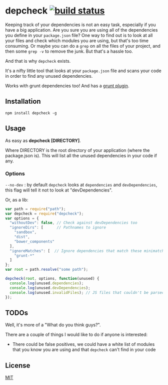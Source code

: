# depcheck [![build status](https://secure.travis-ci.org/rumpl/depcheck.png)](http://travis-ci.org/rumpl/depcheck)

Keeping track of your dependencies is not an easy task, especially if you have a big application.
Are you sure you are using all of the dependencies you define in your `package.json` file? One way to find out is to
look at all your files and check which modules you are using, but that's too time consuming. Or maybe you can do a
`grep` on all the files of your project, and then some `grep -v` to remove the junk. But that's a hassle too.

And that is why `depcheck` exists.

It's a nifty little tool that looks at your `package.json` file and scans your code in order to find any unused
dependencies.

Works with grunt dependencies too! And has a [grunt plugin](https://github.com/rumpl/grunt-depcheck).

## Installation

`npm install depcheck -g`

## Usage

As easy as **depcheck [DIRECTORY]**.

Where DIRECTORY is the root directory of your application (where the package.json is).
This will list all the unused dependencies in your code if any.

### Options

`--no-dev` : by default `depcheck` looks at `dependencies` and `devDependencies`, this flag will tell it not to look at "devDependencies".

Or, as a lib:
```javascript
var path = require("path");
var depcheck = require("depcheck");
var options = {
  "withoutDev": false, // Check against devDependencies too
  "ignoreDirs": [      // Pathnames to ignore
    "sandbox",
    "dist",
    "bower_components"
  ],
  "ignoreMatches": [  // Ignore dependencies that match these minimatch patterns
    "grunt-*"
  ]
};
var root = path.resolve("some path");

depcheck(root, options, function(unused) {
  console.log(unused.dependencies);
  console.log(unused.devDependencies);
  console.log(unused.invalidFiles); // JS files that couldn't be parsed
});
```

## TODOs

Well, it's more of a "What do you think guys?".

There are a couple of things I would like to do if anyone is interested:

 - There could be false positives, we could have a white list of modules that
you know you are using and that `depcheck` can't find in your code

## License

[MIT](http://rumpl.mit-license.org)
